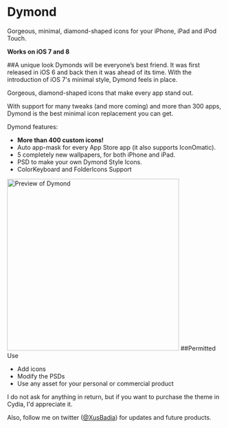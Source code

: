 # Dymond
Gorgeous, minimal, diamond-shaped icons for your iPhone, iPad and iPod Touch.

**Works on iOS 7 and 8**

##A unique look
Dymonds will be everyone’s best friend. It was first released in iOS 6 and back then it was ahead of its time. With the introduction of iOS 7's minimal style, Dymond feels in place. 

Gorgeous, diamond-shaped icons that make every app stand out. 

With support for many tweaks (and more coming) and more than 300 apps, Dymond is the best minimal icon replacement you can get.

Dymond features:
* **More than 400 custom icons!**
* Auto app-mask for every App Store app (it also supports IconOmatic).
* 5 completely new wallpapers, for both iPhone and iPad.
* PSD to make your own Dymond Style Icons.
* ColorKeyboard and FolderIcons Support


<img src="http://www.winfisdesign.com/dymond/images/dymond-iphone-mockup.png" alt="Preview of Dymond" width="400px">
##Permitted Use

- Add icons
- Modify the PSDs
- Use any asset for your personal or commercial product

I do not ask for anything in return, but if you want to purchase the theme in Cydia, I'd appreciate it.

Also, follow me on twitter ([@XusBadia](http://www.twitter.com/XusBadia)) for updates and future products.
